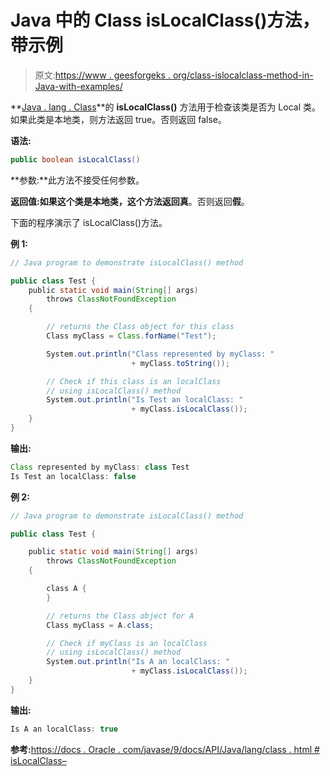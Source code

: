 # Java 中的 Class isLocalClass()方法，带示例

> 原文:[https://www . geesforgeks . org/class-islocalclass-method-in-Java-with-examples/](https://www.geeksforgeeks.org/class-islocalclass-method-in-java-with-examples/)

**[Java . lang . Class](https://www.geeksforgeeks.org/java-lang-class-class-java-set-1/)**的 **isLocalClass()** 方法用于检查该类是否为 Local 类。如果此类是本地类，则方法返回 true。否则返回 false。

**语法:**

```java
public boolean isLocalClass()

```

**参数:**此方法不接受任何参数。

**返回值:**如果这个类是本地类，这个方法返回**真**。否则返回**假**。

下面的程序演示了 isLocalClass()方法。

**例 1:**

```java
// Java program to demonstrate isLocalClass() method

public class Test {
    public static void main(String[] args)
        throws ClassNotFoundException
    {

        // returns the Class object for this class
        Class myClass = Class.forName("Test");

        System.out.println("Class represented by myClass: "
                           + myClass.toString());

        // Check if this class is an localClass
        // using isLocalClass() method
        System.out.println("Is Test an localClass: "
                           + myClass.isLocalClass());
    }
}
```

**输出:**

```java
Class represented by myClass: class Test
Is Test an localClass: false

```

**例 2:**

```java
// Java program to demonstrate isLocalClass() method

public class Test {

    public static void main(String[] args)
        throws ClassNotFoundException
    {

        class A {
        }

        // returns the Class object for A
        Class myClass = A.class;

        // Check if myClass is an localClass
        // using isLocalClass() method
        System.out.println("Is A an localClass: "
                           + myClass.isLocalClass());
    }
}
```

**输出:**

```java
Is A an localClass: true

```

**参考:**[https://docs . Oracle . com/javase/9/docs/API/Java/lang/class . html # isLocalClass–](https://docs.oracle.com/javase/9/docs/api/java/lang/Class.html#isLocalClass--)